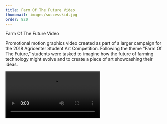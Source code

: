 ```yaml
---
title: Farm Of The Future Video
thumbnail: images/successkid.jpg
order: 820
---
```


Farm Of The Future Video

Promotional motion graphics video created as part of a larger campaign for the 2018 Agricenter Student Art Competition. Following the theme "Farm Of The Future," students were tasked to imagine how the future of farming technology might evolve and to create a piece of art showcashing their ideas.  

!['alt text here'](images/AGDAY-FINAL.mp4)